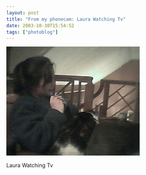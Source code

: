 ```yaml
---
layout: post
title: "From my phonecam: Laura Watching Tv"
date: 2003-10-30T15:54:52
tags: ["photoblog"]
---
```


![Laura Watching Tv][1]

Laura Watching Tv

   [1]: /2003/10/31/4413691650_0.jpg



